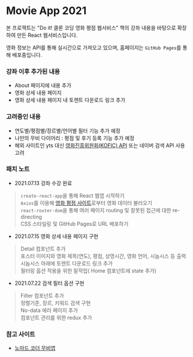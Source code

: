 # Movie App 2021

본 프로젝트는 "Do it! 클론 코딩 영화 평점 웹서비스" 책의 강좌 내용을 바탕으로 확장하여 만든 React 웹서비스입니다.

영화 정보는 API를 통해 실시간으로 가져오고 있으며, 홈페이지는 `GitHub Pages`를 통해 배포중입니다.

### 강좌 이후 추가된 내용

- About 페이지에 내용 추가
- 영화 상세 내용 페이지
- 영화 상세 내용 페이지 내 토렌트 다운로드 링크 추가

### 고려중인 내용

- 연도별/평점별/장르별/언어별 필터 기능 추가 예정
- 나만의 무비 다이어리 : 평점 및 후기 등록 기능 추가 예정
- 해외 사이트인 yts 대신 [영화진흥위원회(KOFIC) API](https://www.kobis.or.kr/kobisopenapi/homepg/apiservice/searchServiceInfo.do) 또는 네이버 검색 API 사용 고려

### 패치 노트

- 2021.07.13 강좌 수강 완료 
> `create-react-app`을 통해 React 웹앱 시작하기\
> `Axios`를 이용해 [영화 평점 사이트](https://yts.mx/api)로부터 영화 데이터 불러오기\
> `react-router-dom`을 통해 여러 페이지 routing 및 잘못된 접근에 대한 re-directing\
> CSS 스타일링 및 GitHub Pages로 URL 배포하기

- 2021.07.15 영화 상세 내용 페이지 구현
> Detail 컴포넌트 추가\
> 포스터 이미지와 영화 제목(연도), 평점, 상영시간, 영화 언어, 시놉시스 등 출력\
> 시놉시스 아래에 토렌트 다운로드 링크 추가\
> 필터링 옵션 적용을 위한 밑작업( Home 컴포넌트에 state 추가)

- 2021.07.22 검색 필터 옵션 구현
> Filter 컴포넌트 추가\
> 정렬기준, 장르, 키워드 검색 구현\
> No-data 에러 페이지 추가\
> 컴포넌트 관리를 위한 redux 추가

### 참고 사이트

- [노마드 코더 무비앱](https://nomadcoders.github.io/movie_app_2019/#/)